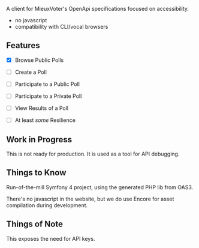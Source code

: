 
A client for MieuxVoter's OpenApi specifications focused on accessibility.

- no javascript
- compatibility with CLI/vocal browsers


## Features

- [x] Browse Public Polls
- [ ] Create a Poll
- [ ] Participate to a Public Poll
- [ ] Participate to a Private Poll
- [ ] View Results of a Poll
- [ ] At least *some* Resilience


## Work in Progress

This is not ready for production.
It is used as a tool for API debugging.


## Things to Know

Run-of-the-mill Symfony 4 project,
using the generated PHP lib from OAS3.

There's no javascript in the website, but we do use Encore for asset compilation during development.


## Things of Note

This exposes the need for API keys.

